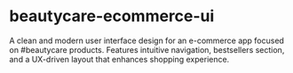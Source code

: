 # beautycare-ecommerce-ui
A clean and modern user interface design for an e-commerce app focused on #beautycare products. Features intuitive navigation, bestsellers section, and a UX-driven layout that enhances shopping experience.
